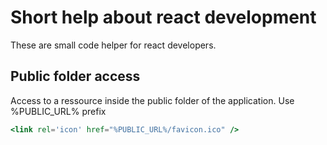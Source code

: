 # Short help about react development

These are small code helper for react developers.

## Public folder access

Access to a ressource inside the public folder of the application. Use %PUBLIC_URL% prefix
```jsx
<link rel='icon' href="%PUBLIC_URL%/favicon.ico" />
```

